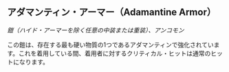 ## アダマンティン・アーマー（Adamantine Armor）
*鎧（ハイド・アーマーを除く任意の中装または重装）、アンコモン*

この鎧は、存在する最も硬い物質の1つであるアダマンティンで強化されています。これを着用している間、着用者に対するクリティカル・ヒットは通常のヒットになります。